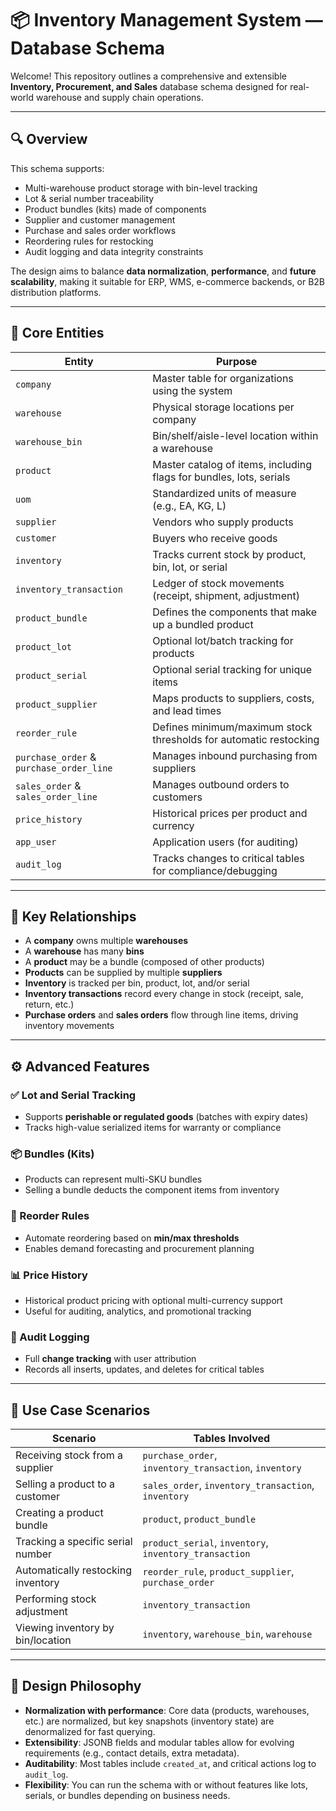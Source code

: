 # 📦 Inventory Management System — Database Schema

Welcome! This repository outlines a comprehensive and extensible **Inventory, Procurement, and Sales** database schema designed for real-world warehouse and supply chain operations.

---

## 🔍 Overview

This schema supports:

- Multi-warehouse product storage with bin-level tracking
- Lot & serial number traceability
- Product bundles (kits) made of components
- Supplier and customer management
- Purchase and sales order workflows
- Reordering rules for restocking
- Audit logging and data integrity constraints

The design aims to balance **data normalization**, **performance**, and **future scalability**, making it suitable for ERP, WMS, e-commerce backends, or B2B distribution platforms.

---

## 🧱 Core Entities

| Entity             | Purpose                                                                 |
|--------------------|-------------------------------------------------------------------------|
| `company`          | Master table for organizations using the system                         |
| `warehouse`        | Physical storage locations per company                                  |
| `warehouse_bin`    | Bin/shelf/aisle-level location within a warehouse                       |
| `product`          | Master catalog of items, including flags for bundles, lots, serials     |
| `uom`              | Standardized units of measure (e.g., EA, KG, L)                         |
| `supplier`         | Vendors who supply products                                             |
| `customer`         | Buyers who receive goods                                                |
| `inventory`        | Tracks current stock by product, bin, lot, or serial                    |
| `inventory_transaction` | Ledger of stock movements (receipt, shipment, adjustment)          |
| `product_bundle`   | Defines the components that make up a bundled product                   |
| `product_lot`      | Optional lot/batch tracking for products                                |
| `product_serial`   | Optional serial tracking for unique items                               |
| `product_supplier` | Maps products to suppliers, costs, and lead times                       |
| `reorder_rule`     | Defines minimum/maximum stock thresholds for automatic restocking       |
| `purchase_order` & `purchase_order_line` | Manages inbound purchasing from suppliers         |
| `sales_order` & `sales_order_line`       | Manages outbound orders to customers              |
| `price_history`    | Historical prices per product and currency                              |
| `app_user`         | Application users (for auditing)                                        |
| `audit_log`        | Tracks changes to critical tables for compliance/debugging              |

---

## 🔄 Key Relationships

- A **company** owns multiple **warehouses**
- A **warehouse** has many **bins**
- A **product** may be a bundle (composed of other products)
- **Products** can be supplied by multiple **suppliers**
- **Inventory** is tracked per bin, product, lot, and/or serial
- **Inventory transactions** record every change in stock (receipt, sale, return, etc.)
- **Purchase orders** and **sales orders** flow through line items, driving inventory movements

---

## ⚙️ Advanced Features

### ✅ Lot and Serial Tracking
- Supports **perishable or regulated goods** (batches with expiry dates)
- Tracks high-value serialized items for warranty or compliance

### 📦 Bundles (Kits)
- Products can represent multi-SKU bundles
- Selling a bundle deducts the component items from inventory

### 🧮 Reorder Rules
- Automate reordering based on **min/max thresholds**
- Enables demand forecasting and procurement planning

### 📊 Price History
- Historical product pricing with optional multi-currency support
- Useful for auditing, analytics, and promotional tracking

### 🔐 Audit Logging
- Full **change tracking** with user attribution
- Records all inserts, updates, and deletes for critical tables

---

## 🎯 Use Case Scenarios

| Scenario                           | Tables Involved                                                 |
|------------------------------------|-----------------------------------------------------------------|
| Receiving stock from a supplier    | `purchase_order`, `inventory_transaction`, `inventory`          |
| Selling a product to a customer    | `sales_order`, `inventory_transaction`, `inventory`             |
| Creating a product bundle          | `product`, `product_bundle`                                     |
| Tracking a specific serial number  | `product_serial`, `inventory`, `inventory_transaction`          |
| Automatically restocking inventory | `reorder_rule`, `product_supplier`, `purchase_order`            |
| Performing stock adjustment        | `inventory_transaction`                                         |
| Viewing inventory by bin/location  | `inventory`, `warehouse_bin`, `warehouse`                       |

---

## 🧠 Design Philosophy

- **Normalization with performance**: Core data (products, warehouses, etc.) are normalized, but key snapshots (inventory state) are denormalized for fast querying.
- **Extensibility**: JSONB fields and modular tables allow for evolving requirements (e.g., contact details, extra metadata).
- **Auditability**: Most tables include `created_at`, and critical actions log to `audit_log`.
- **Flexibility**: You can run the schema with or without features like lots, serials, or bundles depending on business needs.